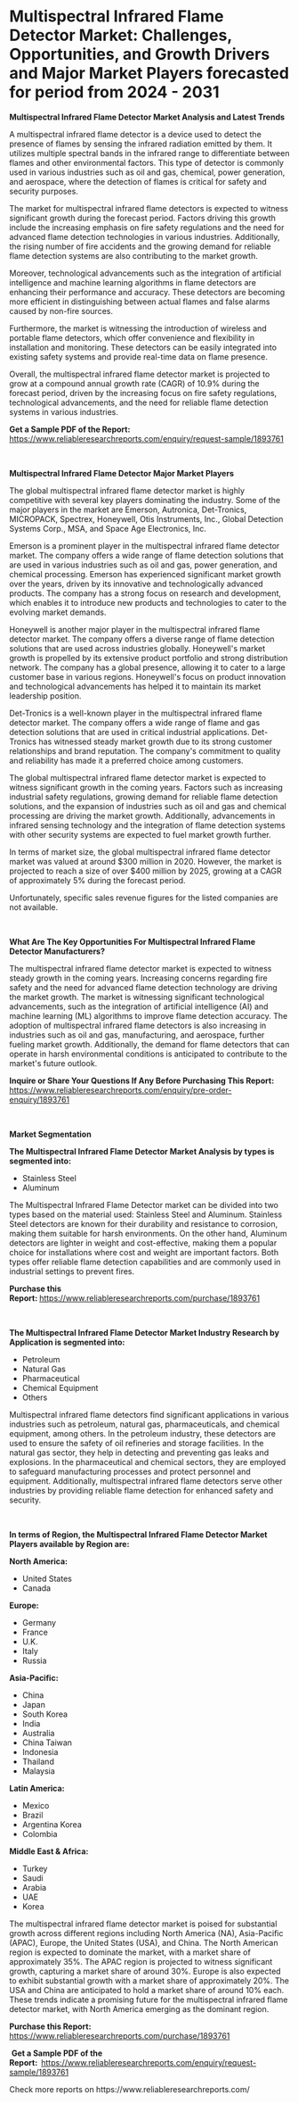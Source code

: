 <p><h1>Multispectral Infrared Flame Detector Market: Challenges, Opportunities, and Growth Drivers and Major Market Players forecasted for period from 2024 - 2031</h1></p><p><strong>Multispectral Infrared Flame Detector Market Analysis and Latest Trends</strong></p>
<p><p>A multispectral infrared flame detector is a device used to detect the presence of flames by sensing the infrared radiation emitted by them. It utilizes multiple spectral bands in the infrared range to differentiate between flames and other environmental factors. This type of detector is commonly used in various industries such as oil and gas, chemical, power generation, and aerospace, where the detection of flames is critical for safety and security purposes.</p><p>The market for multispectral infrared flame detectors is expected to witness significant growth during the forecast period. Factors driving this growth include the increasing emphasis on fire safety regulations and the need for advanced flame detection technologies in various industries. Additionally, the rising number of fire accidents and the growing demand for reliable flame detection systems are also contributing to the market growth.</p><p>Moreover, technological advancements such as the integration of artificial intelligence and machine learning algorithms in flame detectors are enhancing their performance and accuracy. These detectors are becoming more efficient in distinguishing between actual flames and false alarms caused by non-fire sources.</p><p>Furthermore, the market is witnessing the introduction of wireless and portable flame detectors, which offer convenience and flexibility in installation and monitoring. These detectors can be easily integrated into existing safety systems and provide real-time data on flame presence.</p><p>Overall, the multispectral infrared flame detector market is projected to grow at a compound annual growth rate (CAGR) of 10.9% during the forecast period, driven by the increasing focus on fire safety regulations, technological advancements, and the need for reliable flame detection systems in various industries.</p></p>
<p><strong>Get a Sample PDF of the Report:&nbsp;</strong> <a href="https://www.reliableresearchreports.com/enquiry/request-sample/1893761">https://www.reliableresearchreports.com/enquiry/request-sample/1893761</a></p>
<p>&nbsp;</p>
<p><strong>Multispectral Infrared Flame Detector Major Market Players</strong></p>
<p><p>The global multispectral infrared flame detector market is highly competitive with several key players dominating the industry. Some of the major players in the market are Emerson, Autronica, Det-Tronics, MICROPACK, Spectrex, Honeywell, Otis Instruments, Inc., Global Detection Systems Corp., MSA, and Space Age Electronics, Inc.</p><p>Emerson is a prominent player in the multispectral infrared flame detector market. The company offers a wide range of flame detection solutions that are used in various industries such as oil and gas, power generation, and chemical processing. Emerson has experienced significant market growth over the years, driven by its innovative and technologically advanced products. The company has a strong focus on research and development, which enables it to introduce new products and technologies to cater to the evolving market demands.</p><p>Honeywell is another major player in the multispectral infrared flame detector market. The company offers a diverse range of flame detection solutions that are used across industries globally. Honeywell's market growth is propelled by its extensive product portfolio and strong distribution network. The company has a global presence, allowing it to cater to a large customer base in various regions. Honeywell's focus on product innovation and technological advancements has helped it to maintain its market leadership position.</p><p>Det-Tronics is a well-known player in the multispectral infrared flame detector market. The company offers a wide range of flame and gas detection solutions that are used in critical industrial applications. Det-Tronics has witnessed steady market growth due to its strong customer relationships and brand reputation. The company's commitment to quality and reliability has made it a preferred choice among customers.</p><p>The global multispectral infrared flame detector market is expected to witness significant growth in the coming years. Factors such as increasing industrial safety regulations, growing demand for reliable flame detection solutions, and the expansion of industries such as oil and gas and chemical processing are driving the market growth. Additionally, advancements in infrared sensing technology and the integration of flame detection systems with other security systems are expected to fuel market growth further.</p><p>In terms of market size, the global multispectral infrared flame detector market was valued at around $300 million in 2020. However, the market is projected to reach a size of over $400 million by 2025, growing at a CAGR of approximately 5% during the forecast period.</p><p>Unfortunately, specific sales revenue figures for the listed companies are not available.</p></p>
<p>&nbsp;</p>
<p><strong>What Are The Key Opportunities For Multispectral Infrared Flame Detector Manufacturers?</strong></p>
<p><p>The multispectral infrared flame detector market is expected to witness steady growth in the coming years. Increasing concerns regarding fire safety and the need for advanced flame detection technology are driving the market growth. The market is witnessing significant technological advancements, such as the integration of artificial intelligence (AI) and machine learning (ML) algorithms to improve flame detection accuracy. The adoption of multispectral infrared flame detectors is also increasing in industries such as oil and gas, manufacturing, and aerospace, further fueling market growth. Additionally, the demand for flame detectors that can operate in harsh environmental conditions is anticipated to contribute to the market's future outlook.</p></p>
<p><strong>Inquire or Share Your Questions If Any Before Purchasing This Report:</strong> <a href="https://www.reliableresearchreports.com/enquiry/pre-order-enquiry/1893761">https://www.reliableresearchreports.com/enquiry/pre-order-enquiry/1893761</a></p>
<p>&nbsp;</p>
<p><strong>Market Segmentation</strong></p>
<p><strong>The Multispectral Infrared Flame Detector Market Analysis by types is segmented into:</strong></p>
<p><ul><li>Stainless Steel</li><li>Aluminum</li></ul></p>
<p><p>The Multispectral Infrared Flame Detector market can be divided into two types based on the material used: Stainless Steel and Aluminum. Stainless Steel detectors are known for their durability and resistance to corrosion, making them suitable for harsh environments. On the other hand, Aluminum detectors are lighter in weight and cost-effective, making them a popular choice for installations where cost and weight are important factors. Both types offer reliable flame detection capabilities and are commonly used in industrial settings to prevent fires.</p></p>
<p><strong>Purchase this Report:&nbsp;</strong><a href="https://www.reliableresearchreports.com/purchase/1893761">https://www.reliableresearchreports.com/purchase/1893761</a></p>
<p>&nbsp;</p>
<p><strong>The Multispectral Infrared Flame Detector Market Industry Research by Application is segmented into:</strong></p>
<p><ul><li>Petroleum</li><li>Natural Gas</li><li>Pharmaceutical</li><li>Chemical Equipment</li><li>Others</li></ul></p>
<p><p>Multispectral infrared flame detectors find significant applications in various industries such as petroleum, natural gas, pharmaceuticals, and chemical equipment, among others. In the petroleum industry, these detectors are used to ensure the safety of oil refineries and storage facilities. In the natural gas sector, they help in detecting and preventing gas leaks and explosions. In the pharmaceutical and chemical sectors, they are employed to safeguard manufacturing processes and protect personnel and equipment. Additionally, multispectral infrared flame detectors serve other industries by providing reliable flame detection for enhanced safety and security.</p></p>
<p>&nbsp;</p>
<p><strong>In terms of Region, the Multispectral Infrared Flame Detector Market Players available by Region are:</strong></p>
<p>
    <p> <strong> North America: </strong>
        <ul>
            <li>United States</li>
            <li>Canada</li>
        </ul>
        </p> 
    <p> <strong> Europe: </strong>
        <ul>
            <li>Germany</li>
            <li>France</li>
            <li>U.K.</li>
            <li>Italy</li>
            <li>Russia</li>
        </ul>
        </p> 
    <p> <strong> Asia-Pacific: </strong>
        <ul>
            <li>China</li>
            <li>Japan</li>
            <li>South Korea</li>
            <li>India</li>
            <li>Australia</li>
            <li>China Taiwan</li>
            <li>Indonesia</li>
            <li>Thailand</li>
            <li>Malaysia</li>
        </ul>
        </p> 
    <p> <strong> Latin America: </strong>
        <ul>
            <li>Mexico</li>
            <li>Brazil</li>
            <li>Argentina Korea</li>
            <li>Colombia</li>
        </ul>
        </p> 
    <p> <strong> Middle East & Africa: </strong>
        <ul>
            <li>Turkey</li>
            <li>Saudi</li>
            <li>Arabia</li>
            <li>UAE</li>
            <li>Korea</li>
        </ul>
    </p>
    </p>
<p><p>The multispectral infrared flame detector market is poised for substantial growth across different regions including North America (NA), Asia-Pacific (APAC), Europe, the United States (USA), and China. The North American region is expected to dominate the market, with a market share of approximately 35%. The APAC region is projected to witness significant growth, capturing a market share of around 30%. Europe is also expected to exhibit substantial growth with a market share of approximately 20%. The USA and China are anticipated to hold a market share of around 10% each. These trends indicate a promising future for the multispectral infrared flame detector market, with North America emerging as the dominant region.</p></p>
<p><strong>Purchase this Report: </strong><a href="https://www.reliableresearchreports.com/purchase/1893761">https://www.reliableresearchreports.com/purchase/1893761</a></p>
<p>&nbsp;<strong>Get a Sample PDF of the Report:&nbsp;&nbsp;</strong><a href="https://www.reliableresearchreports.com/enquiry/request-sample/1893761">https://www.reliableresearchreports.com/enquiry/request-sample/1893761</a></p>
<p><strong></strong></p>
<p>Check more reports on https://www.reliableresearchreports.com/</p>